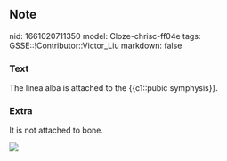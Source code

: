 ## Note
nid: 1661020711350
model: Cloze-chrisc-ff04e
tags: GSSE::!Contributor::Victor_Liu
markdown: false

### Text
The linea alba is attached to the {{c1::pubic symphysis}}.

### Extra
It is not attached to bone.
<div><img src= 
"jt6lkyuTYizDZFWnsiHpng_Musculus_rectus_abdominis_01.png"></div>
